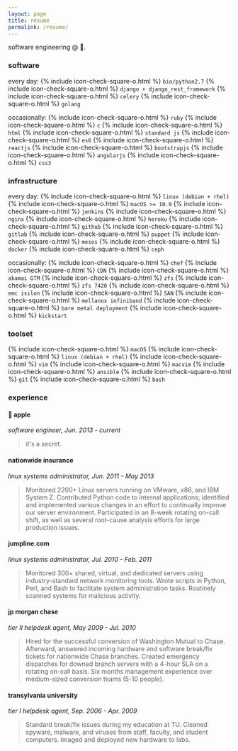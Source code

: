 ```yaml
---
layout: page
title: résumé
permalink: /resume/
---
```


software engineering @ .

### **software**

every day:
{% include icon-check-square-o.html %} `bin/python2.7`
{% include icon-check-square-o.html %} `django + django_rest_framework`
{% include icon-check-square-o.html %} `celery`
{% include icon-check-square-o.html %} `golang`

occasionally:
{% include icon-check-square-o.html %} `ruby`
{% include icon-check-square-o.html %} `c`
{% include icon-check-square-o.html %} `html`
{% include icon-check-square-o.html %} `standard js`
{% include icon-check-square-o.html %} `es6`
{% include icon-check-square-o.html %} `reactjs`
{% include icon-check-square-o.html %} `bootstrapjs`
{% include icon-check-square-o.html %} `angularjs`
{% include icon-check-square-o.html %} `css3`

### **infrastructure**

every day:
{% include icon-check-square-o.html %} `linux (debian + rhel)`
{% include icon-check-square-o.html %} `macOS >= 10.9`
{% include icon-check-square-o.html %} `jenkins`
{% include icon-check-square-o.html %} `nginx`
{% include icon-check-square-o.html %} `heroku`
{% include icon-check-square-o.html %} `github`
{% include icon-check-square-o.html %} `gitlab`
{% include icon-check-square-o.html %} `puppet`
{% include icon-check-square-o.html %} `mesos` 
{% include icon-check-square-o.html %} `docker`
{% include icon-check-square-o.html %} `ceph`

occasionally:
{% include icon-check-square-o.html %} `chef`
{% include icon-check-square-o.html %} `CDN`
{% include icon-check-square-o.html %} `akamai GTM`
{% include icon-check-square-o.html %} `zfs`
{% include icon-check-square-o.html %} `zfs 7420`
{% include icon-check-square-o.html %} `emc isilon`
{% include icon-check-square-o.html %} `SAN`
{% include icon-check-square-o.html %} `mellanox infiniband`
{% include icon-check-square-o.html %} `bare metal deployment`
{% include icon-check-square-o.html %} `kickstart`

### **toolset**

{% include icon-check-square-o.html %} `macOS`
{% include icon-check-square-o.html %} `linux (debian + rhel)`
{% include icon-check-square-o.html %} `vim`
{% include icon-check-square-o.html %} `macvim`
{% include icon-check-square-o.html %} `ansible`
{% include icon-check-square-o.html %} `git`
{% include icon-check-square-o.html %} `bash`

### **experience**

####  **apple**

_software engineer, Jun. 2013 - current_

> it's a secret.

#### **nationwide insurance**

_linux systems administrator, Jun. 2011 - May 2013_

> Monitored 2200+ Linux servers running on VMware, x86, and IBM System Z. Contributed Python code to internal applications; identified and implemented various changes in an effort to continually improve our server environment. Participated in an 8-week rotating on-call shift, as well as several root-cause analysis efforts for large production issues.

#### **jumpline.com**

_linux systems administrator, Jul. 2010 - Feb. 2011_

> Monitored 300+ shared, virtual, and dedicated servers using industry-standard network monitoring tools. Wrote scripts in Python, Perl, and Bash to facilitate system administration tasks. Routinely scanned systems for malicious activity.

#### **jp morgan chase**

_tier II helpdesk agent, May 2009 - Jul. 2010_

> Hired for the successful conversion of Washington Mutual to Chase.  Afterward, answered incoming hardware and software break/fix tickets for nationwide Chase branches.  Created emergency dispatches for downed branch servers with a 4-hour SLA on a rotating on-call basis.  Six months management experience over medium-sized conversion teams (5-10 people).

#### **transylvania university**

_tier I helpdesk agent, Sep. 2006 - Apr. 2009_

> Standard break/fix issues during my education at TU. Cleaned spyware, malware, and viruses from staff, faculty, and student computers. Imaged and deployed new hardware to labs.
